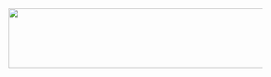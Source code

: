 <a href="https://www.gitanimals.org/en_US?utm_medium=image&utm_source=duitddu&utm_content=line">
  <img
    src="https://render.gitanimals.org/lines/duitddu?pet-id=692920019039692092"
    width="600"
    height="120"
  />
</a>
  
